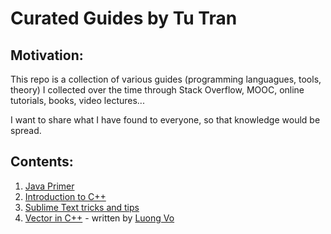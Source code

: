 # Curated Guides by Tu Tran

## Motivation:

This repo is a collection of various guides (programming languagues, tools, theory) I collected over the time through Stack Overflow, MOOC, online tutorials, books, video lectures... 

I want to share what I have found to everyone, so that knowledge would be spread.

## Contents:
1. [Java Primer][1]
2. [Introduction to C++][2]
3. [Sublime Text tricks and tips][3]
4. [Vector in C++][4] - written by [Luong Vo](https://github.com/VoLuong)

[1]: https://github.com/tuvttran/curated-guides/blob/master/JavaPrimer.md
[2]: https://github.com/tuvttran/curated-guides/blob/master/PointerC%2B%2B.md
[3]: https://github.com/tuvttran/curated-guides/blob/master/sublime-tricks.md
[4]: https://github.com/tuvttran/curated-guides/blob/master/VectorC%2B%2B.md